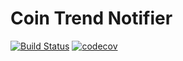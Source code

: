 # Coin Trend Notifier

[![Build Status](https://travis-ci.org/YardenShoham/coin-trend-notifier-website.svg?branch=master)](https://travis-ci.org/YardenShoham/coin-trend-notifier-website)
[![codecov](https://codecov.io/gh/YardenShoham/coin-trend-notifier-website/branch/master/graph/badge.svg)](https://codecov.io/gh/YardenShoham/coin-trend-notifier-website)
